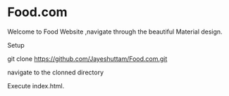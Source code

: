 # Food.com
 
Welcome to Food Website ,navigate through the beautiful Material design.

Setup

git clone https://github.com/Jayeshuttam/Food.com.git

navigate to the clonned directory

Execute index.html.


